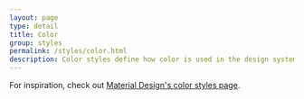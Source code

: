 ```yaml
---
layout: page
type: detail
title: Color
group: styles
permalink: /styles/color.html
description: Color styles define how color is used in the design system.
---
```


For inspiration, check out [Material Design's color styles page](https://material.io/guidelines/style/color.html).
